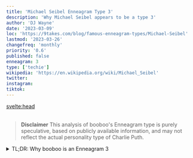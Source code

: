 ```yaml
---
title: 'Michael Seibel Enneagram Type 3'
description: 'Why Michael Seibel appears to be a type 3'
author: 'DJ Wayne'
date: '2023-03-09'
loc: 'https://9takes.com/blog/famous-enneagram-types/Michael-Seibel'
lastmod: '2023-03-26'
changefreq: 'monthly'
priority: '0.6'
published: false
enneagram: 3
type: ['techie']
wikipedia: 'https://en.wikipedia.org/wiki/Michael_Seibel'
twitter:
instagram:
tiktok:
---
```



<svelte:head>

  <meta property="og:image" content="https://9takes.com/types/5s/booboo.webp" />
  <link rel="canonical" href="https://9takes.com/blog/famous-enneagram-types/booboo">
</svelte:head>
<script>
	import  PopCard  from "../../../lib/components/atoms/PopCard.svelte";
</script>
<div
	style="display: flex;
    justify-content: center;
    margin: 1rem 0;
	"
>
	<PopCard
		image={`/types/5s/${'booboo'}.webp`}
		showIcon={false}
		text="booboo"
		subtext=""
	/>
</div>

> **Disclaimer** This analysis of booboo's Enneagram type is purely speculative, based on publicly available information, and may not reflect the actual personality type of Charlie Puth.

<details>
<summary class="accordion">TL;DR: Why booboo is an Enneagram 3</summary>
<div class="panel">
<ul>
<li></li>
<li></li>
<li></li>
<li></li>
</ul>
  </div>
</details>

<p class="firstLetter"></p>
